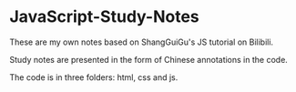 # JavaScript-Study-Notes
These are my own notes based on ShangGuiGu's JS tutorial on Bilibili.

Study notes are presented in the form of Chinese annotations in the code.

The code is in three folders: html, css and js.
